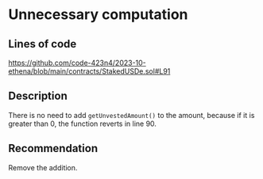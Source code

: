 # Unnecessary computation

## Lines of code
https://github.com/code-423n4/2023-10-ethena/blob/main/contracts/StakedUSDe.sol#L91 

## Description
There is no need to add `getUnvestedAmount()` to the amount, because if it is greater than 0, the function reverts in line 90.

## Recommendation
Remove the addition.
